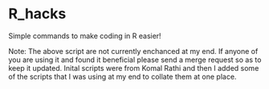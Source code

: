 # R_hacks
Simple commands to make coding in R easier!


Note: The above script are not currently enchanced at my end. If anyone of you are using it and found it beneficial please send a merge request so as to keep it updated. Inital scripts were from Komal Rathi and then I added some of the scripts that I was using at my end to collate them at one place. 
